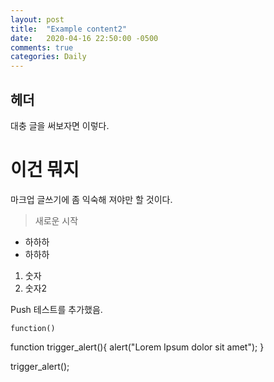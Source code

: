 ```yaml
---
layout: post
title:  "Example content2"
date:   2020-04-16 22:50:00 -0500
comments: true
categories: Daily
---
```


## 헤더
대충 글을 써보자면 이렇다.

# 이건 뭐지

마크업 글쓰기에 좀 익숙해 져야만 할 것이다.
>새로운 시작

* 하하하
* 하하하

1. 숫자
2. 숫자2

Push 테스트를 추가했음.


```function()```

function trigger_alert(){
  alert("Lorem Ipsum dolor sit amet");
}

trigger_alert();